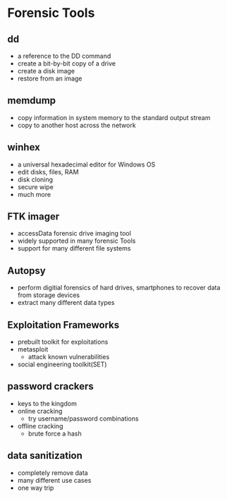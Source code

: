 # Forensic Tools

## dd

- a reference to the DD command
- create a bit-by-bit copy of a drive
- create a disk image
- restore from an image

## memdump

- copy information in system memory to the standard output stream
- copy to another host across the network

## winhex

- a universal hexadecimal editor for Windows OS
- edit disks, files, RAM
- disk cloning
- secure wipe
- much more

## FTK imager

- accessData forensic drive imaging tool
- widely supported in many forensic Tools
- support for many different file systems

## Autopsy

- perform digitial forensics of hard drives, smartphones to recover data from storage devices
- extract many different data types

## Exploitation Frameworks

- prebuilt toolkit for exploitations
- metasploit
  - attack known vulnerabilities
- social engineering toolkit(SET)

## password crackers

- keys to the kingdom
- online cracking
  - try username/password combinations
- offline cracking
  - brute force a hash

## data sanitization

- completely remove data
- many different use cases
- one way trip
